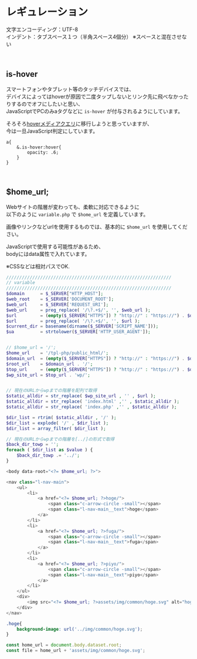 # レギュレーション

文字エンコーディング：UTF-8  
インデント：タブスペース１つ（半角スペース4個分） ※スペースと混在させない


<br>

## is-hover

スマートフォンやタブレット等のタッチデバイスでは、  
デバイスによってはhoverが原因で二度タップしないとリンク先に飛べなかったりするのでオフにしたいと思い、  
JavaScriptでPCのみaタグなどに `is-hover` が付与されるようにしています。  
  
そろそろ[hoverメディアクエリ](https://developer.mozilla.org/ja/docs/Web/CSS/@media/hover)に移行しようと思っていますが、  
今は一旦JavaScript判定にしています。

```
a{
	&.is-hover:hover{
		opacity: .6;
	}
}
```


<br>

## $home_url;

Webサイトの階層が変わっても、柔軟に対応できるように  
以下のように `variable.php` で `$home_url` を定義しています。  

画像やリンクなどurlを使用するものでは、基本的に `$home_url` を使用してください。  
  
JavaScriptで使用する可能性があるため、  
bodyにはdata属性で入れています。  
  
※CSSなどは相対パスでOK.


```php
///////////////////////////////////////////////////////////////
// variable
///////////////////////////////////////////////////////////////
$domain      = $_SERVER["HTTP_HOST"];
$web_root    = $_SERVER['DOCUMENT_ROOT'];
$web_url     = $_SERVER['REQUEST_URI'];
$web_url     = preg_replace( '/\?.+$/', '', $web_url );
$url         = (empty($_SERVER["HTTPS"]) ? "http://" : "https://") . $domain . $web_url;
$url         = preg_replace( '/\?.+$/', '', $url );
$current_dir = basename(dirname($_SERVER['SCRIPT_NAME']));
$ua          = strtolower($_SERVER['HTTP_USER_AGENT']);


// $home_url = '/';
$home_url    = '/tpl-php/public_html/';
$domain_url  = (empty($_SERVER["HTTPS"]) ? "http://" : "https://") . $domain;
$root_url    = $domain_url . '/';
$top_url     = (empty($_SERVER["HTTPS"]) ? "http://" : "https://") . $domain . $home_url;
$wp_site_url = $top_url . 'wp/';


// 現在のURLからwpまでの階層を配列で取得
$static_alldir = str_replace( $wp_site_url , '' , $url );
$static_alldir = str_replace( 'index.html' ,'' , $static_alldir );
$static_alldir = str_replace( 'index.php' ,'' , $static_alldir );

$dir_list = rtrim( $static_alldir , '/' );
$dir_list = explode( '/' , $dir_list );
$dir_list = array_filter( $dir_list );

// 現在のURLからwpまでの階層を[../]の形式で取得
$back_dir_towp = '';
foreach ( $dir_list as $value ) {
	$back_dir_towp .= '../';
}
```
```php
<body data-root="<?= $home_url; ?>">
```
```php
<nav class="l-nav-main">
	<ul>
		<li>
			<a href="<?= $home_url; ?>hoge/">
				<span class="c-arrow-circle -small"></span>
				<span class="l-nav-main__text">hoge</span>
			</a>
		</li>
		<li>
			<a href="<?= $home_url; ?>fuga/">
				<span class="c-arrow-circle -small"></span>
				<span class="l-nav-main__text">fuga</span>
			</a>
		</li>
		<li>
			<a href="<?= $home_url; ?>piyo/">
				<span class="c-arrow-circle -small"></span>
				<span class="l-nav-main__text">piyo</span>
			</a>
		</li>
	</ul>
	<div>
		<img src="<?= $home_url; ?>assets/img/common/hoge.svg" alt="hoge">
	</div>
</nav>
```
```css
.hoge{
	background-image: url('../img/common/hoge.svg');
}
```
```javascript
const home_url = document.body.dataset.root;
const file = home_url + 'assets/img/common/hoge.svg';
```
